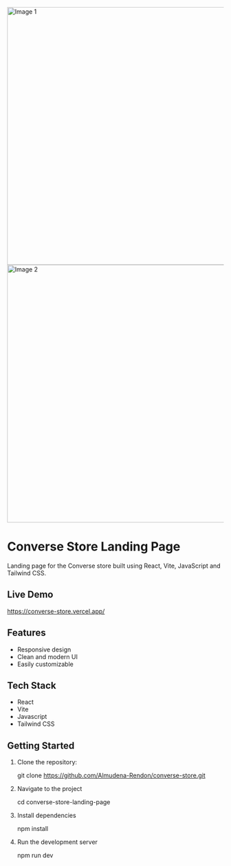 <div>
  <img src="https://github.com/user-attachments/assets/4a74b133-e27f-4b12-ae1f-2b7ed645c5c3" alt="Image 1" width="600"/>
  <img src="https://github.com/user-attachments/assets/679946eb-9105-4305-8462-5fd37c6f0fd3" alt="Image 2" width="600"/>
</div>


# Converse Store Landing Page

Landing page for the Converse store built using React, Vite, JavaScript and Tailwind CSS.

## Live Demo

https://converse-store.vercel.app/

## Features

- Responsive design
- Clean and modern UI
- Easily customizable

## Tech Stack

- React
- Vite
- Javascript
- Tailwind CSS

## Getting Started

1. Clone the repository:

   git clone https://github.com/Almudena-Rendon/converse-store.git

2. Navigate to the project

   cd converse-store-landing-page
   
3. Install dependencies

   npm install
   
4. Run the development server

   npm run dev


